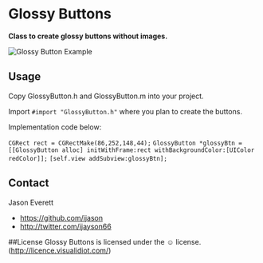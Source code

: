 Glossy Buttons
=====================

**Class to create glossy buttons without images.**

![Glossy Button Example](http://ijasoneverett.com/assets/img/GlossyBtn.png)


## Usage

Copy GlossyButton.h and GlossyButton.m into your project.

Import `#import "GlossyButton.h"` where you plan to create the buttons.

Implementation code below:

`CGRect rect = CGRectMake(86,252,148,44);`
`GlossyButton *glossyBtn = [[GlossyButton alloc] initWithFrame:rect withBackgroundColor:[UIColor redColor]];`
`[self.view addSubview:glossyBtn];`

## Contact

Jason Everett

- https://github.com/ijason
- http://twitter.com/ijayson66

##License
Glossy Buttons is licensed under the &#9786; license. (http://licence.visualidiot.com/)